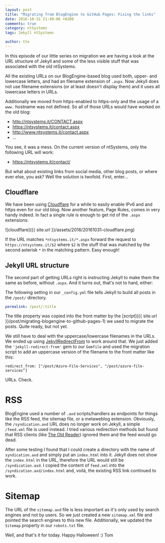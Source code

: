 ```yaml
---
layout: post
title: "Migrating from BlogEngine to GitHub Pages: Fixing the links"
date: 2016-10-31 21:49:06 +0200
comments: true
category: ntSystems
tags: Jekyll ntSystems

author: tto
---
```


In this episode of our little series on migration we are having a look at the URL structure of Jekyll and some of the less visible stuff that was associated with the old ntSystems.

<!-- more -->

All the existing URLs on our BlogEngine-based blog used both, upper- and lowercase letters, and had an filename extension of `.aspx`. Now Jekyll does not use filename extensions (or at least doesn't display them) and it uses all lowercase letters in URLs.

Additionally we moved from https-enabled to https-only and the usage of a `www.` hostname was not defined. So all of those URLs would have worked on the old blog:

- http://ntsystems.it/CONTACT.aspx
- https://ntsystems.it/contact.aspx
- http://www.ntsystems.it/contact.aspx
- ...

You see, it was a mess. On the current version of ntSystems, only the following URL will work:

- https://ntsystems.it/contact/

But what about existing links from social media, other blog posts, or where ever else, you ask? Well the solution is twofold. First, enter...

## Cloudflare
We have been using [Cloudflare](https://www.cloudflare.com) for a while to easily enable IPv6 and and https even for our old blog. Now another feature, Page Rules, comes in very handy indeed. In fact a single rule is enough to get rid of the `.aspx` extensions:

![cloudflare]({{ site.url }}/assets/2016/20161031-cloudflare.png)

If the URL matches `*ntsystems.it/*.aspx` forward the request to `https://ntsystems.it/$2` where `$2` is the stuff that was matched by the second asterisk `*` in the matching pattern. Easy enough!

## Jekyll URL structure
The second part of getting URLs right is instructing Jekyll to make them the same as before, without `.aspx`. And it turns out, that's not to hard, either:

The following setting in our `_config.yml` file tells Jekyll to build all posts in the `/post/` directory.

```yml
permalink: /post/:title
```

The title property was copied into the front matter by the [script]({{ site.url }}/post/migrating-blogengine-to-github-pages-1) we used to migrate the posts. Quite ready, but not yet.

We still have to deal with the uppercase/lowercase filenames in the URLs. We ended up using [JekyllRedirectFrom](https://github.com/jekyll/jekyll-redirect-from) to work around that. We just added the `'jekyll-redirect-from'` gem to our `Gemfile` and used the migration script to add an uppercase version of the filename to the front matter like this:

```
redirect_from: ["/post/Azure-File-Services", "/post/azure-file-services"]
```

URLs. Check.

# RSS
BlogEngine used a number of `.axd` scripts/handlers as endpoints for things like the RSS feed, the sitemap file, or a metaweblog extension. Obviously, the `/syndication.axd` URL does no longer work on Jekyll, a simple `/feed.xml` file is used instead.
I tried various redirection methods but found that RSS clients (like [The Old Reader](https://theoldreader.com)) ignored them and the feed would go dead.

After some testing I found that I could create a directory with the name of `syndication.axd` and simply put an `index.html` into it. Jekyll does not show the `index.html` in the URL, therefore the URL would still be `/syndication.axd`. I copied the content of `feed.xml` into the `/syndication.axd/index.html` and, voilá, the existing RSS link continued to work.

# Sitemap
The URL of the `sitemap.axd` file is less important as it's only used by search engines and not by users. So we just created a new `sitemap.xml` file and pointed the search engines to this new file. Additionally, we updated the `Sitemap` property in our `robots.txt` file.

Well, and that's it for today. Happy Halloween! :)
Tom
